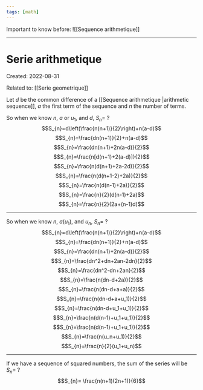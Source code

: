 ```yaml
---
tags: [math] 
---
```


Important to know before: ![[Sequence arithmetique]]
***

# Serie arithmetique
Created: 2022-08-31

Related to: [[Serie geometrique]]

Let $d$ be the common difference of a [[Sequence arithmetique |arithmetic sequence]], $a$ the first term of the sequence and $n$ the number of terms.

So when we know $n$, $a \text{ or } u_1$, and $d$, $S_{n}=$
?
$$S_{n}=d\left(\frac{n(n+1)}{2}\right)+n(a-d)$$
$$S_{n}=\frac{dn(n+1)}{2}+n(a-d)$$
$$S_{n}=\frac{dn(n+1)+2n(a-d)}{2}$$
$$S_{n}=\frac{n[d(n+1)+2(a-d)]}{2}$$
$$S_{n}=\frac{n(d(n+1)+2a-2d)}{2}$$
$$S_{n}=\frac{n(d(n+1-2)+2a)}{2}$$
$$S_{n}=\frac{n(d(n-1)+2a)}{2}$$
$$S_{n}=\frac{n}{2}(d(n-1)+2a)$$
$$S_{n}=\frac{n}{2}(2a+(n-1)d)$$
***
<!--SR:!2022-09-21,16,290-->



So when we know $n$, $a(u_1)$, and $u_n$, $S_n=$
?
$$S_{n}=d\left(\frac{n(n+1)}{2}\right)+n(a-d)$$
$$S_{n}=\frac{dn(n+1)}{2}+n(a-d)$$
$$S_{n}=\frac{dn(n+1)+2n(a-d)}{2}$$
$$S_{n}=\frac{dn^2+dn+2an-2dn}{2}$$
$$S_{n}=\frac{dn^2-dn+2an}{2}$$
$$S_{n}=\frac{n(dn-d+2a)}{2}$$
$$S_{n}=\frac{n(dn-d+a+a)}{2}$$
$$S_{n}=\frac{n(dn-d+a+u_1)}{2}$$
$$S_{n}=\frac{n(dn-d+u_1+u_1)}{2}$$
$$S_{n}=\frac{n(d(n-1)+u_1+u_1)}{2}$$
$$S_{n}=\frac{n(d(n-1)+u_1+u_1)}{2}$$
$$S_{n}=\frac{n(u_n+u_1)}{2}$$
$$S_{n}=\frac{n}{2}(u_1+u_n)$$
<!--SR:!2022-09-22,17,290-->


***
If we have a sequence of squared numbers, the sum of the series will be $S_{n}=$
?
$$S_{n}= \frac{n(n+1)(2n+1)}{6}$$
<!--SR:!2022-09-19,14,290-->

